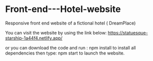 # Front-end---Hotel-website
Responsive front end website of a fictional hotel ( DreamPlace)


You can visit the website by using the link below:
https://statuesque-starship-1a44f4.netlify.app/

or you can download the code and run : npm install to install all dependencies then type: npm start to launch the website.
